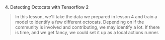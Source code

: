 
4. Detecting Octocats with Tensorflow 2
> In this lesson, we'll take the data we prepared in lesson 4 and train a model to identify a few different octocats. Depending on if the community is involved and contributing, we may identify a lot. If there is time, and we get fancy, we could set it up as a local actions runner.
